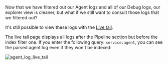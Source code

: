 Now that we have filtered out our Agent logs and all of our Debug logs, our explorer view is cleaner, but what if we still want to consult those logs that we filtered out?

It's still possible to view these logs with the [Live tail](https://app.datadoghq.com/logs/livetail).

The live tail page displays all logs after the Pipeline section but before the index filter one. If you enter the following query: `service:agent`, you can see the parsed agent log even if they won't be indexed:

![agent_log_live_tail](https://raw.githubusercontent.com/l0k0ms/workshops/master/log-workshop/assets/images/agent_log_live_tail.png)